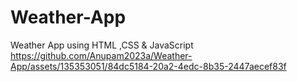 # Weather-App
Weather App using HTML ,CSS &amp; JavaScript
https://github.com/Anupam2023a/Weather-App/assets/135353051/84dc5184-20a2-4edc-8b35-2447aecef83f
